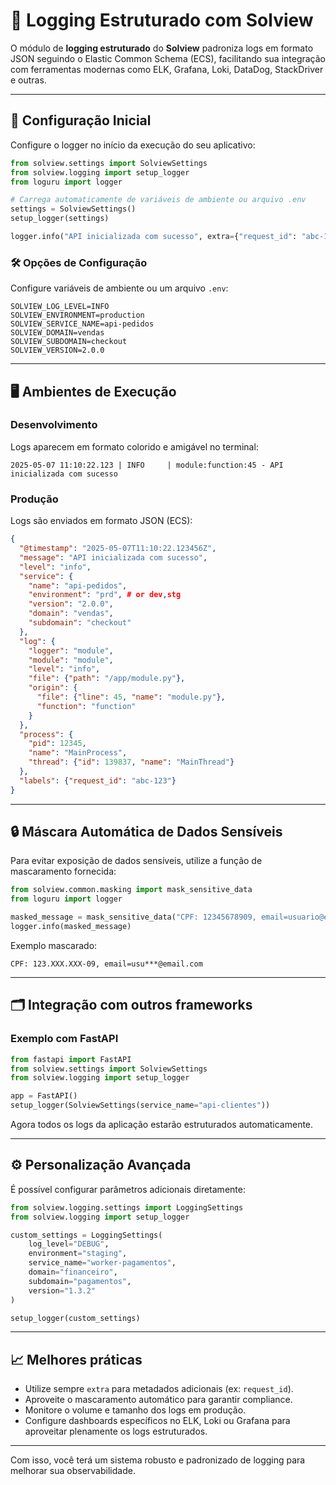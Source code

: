 # 📑 Logging Estruturado com Solview

O módulo de **logging estruturado** do **Solview** padroniza logs em formato JSON seguindo o Elastic Common Schema (ECS), facilitando sua integração com ferramentas modernas como ELK, Grafana, Loki, DataDog, StackDriver e outras.

---

## 🚀 Configuração Inicial

Configure o logger no início da execução do seu aplicativo:

```python
from solview.settings import SolviewSettings
from solview.logging import setup_logger
from loguru import logger

# Carrega automaticamente de variáveis de ambiente ou arquivo .env
settings = SolviewSettings()
setup_logger(settings)

logger.info("API inicializada com sucesso", extra={"request_id": "abc-123"})
```

### 🛠️ Opções de Configuração

Configure variáveis de ambiente ou um arquivo `.env`:

```env
SOLVIEW_LOG_LEVEL=INFO
SOLVIEW_ENVIRONMENT=production
SOLVIEW_SERVICE_NAME=api-pedidos
SOLVIEW_DOMAIN=vendas
SOLVIEW_SUBDOMAIN=checkout
SOLVIEW_VERSION=2.0.0
```

---

## 🖥️ Ambientes de Execução

### Desenvolvimento

Logs aparecem em formato colorido e amigável no terminal:

```
2025-05-07 11:10:22.123 | INFO     | module:function:45 - API inicializada com sucesso
```

### Produção

Logs são enviados em formato JSON (ECS):

```json
{
  "@timestamp": "2025-05-07T11:10:22.123456Z",
  "message": "API inicializada com sucesso",
  "level": "info",
  "service": {
    "name": "api-pedidos",
    "environment": "prd", # or dev,stg
    "version": "2.0.0",
    "domain": "vendas",
    "subdomain": "checkout"
  },
  "log": {
    "logger": "module",
    "module": "module",
    "level": "info",
    "file": {"path": "/app/module.py"},
    "origin": {
      "file": {"line": 45, "name": "module.py"},
      "function": "function"
    }
  },
  "process": {
    "pid": 12345,
    "name": "MainProcess",
    "thread": {"id": 139837, "name": "MainThread"}
  },
  "labels": {"request_id": "abc-123"}
}
```

---

## 🔒 Máscara Automática de Dados Sensíveis

Para evitar exposição de dados sensíveis, utilize a função de mascaramento fornecida:

```python
from solview.common.masking import mask_sensitive_data
from loguru import logger

masked_message = mask_sensitive_data("CPF: 12345678909, email=usuario@email.com")
logger.info(masked_message)
```

Exemplo mascarado:

```
CPF: 123.XXX.XXX-09, email=usu***@email.com
```

---

## 🗂️ Integração com outros frameworks

### Exemplo com FastAPI

```python
from fastapi import FastAPI
from solview.settings import SolviewSettings
from solview.logging import setup_logger

app = FastAPI()
setup_logger(SolviewSettings(service_name="api-clientes"))
```

Agora todos os logs da aplicação estarão estruturados automaticamente.

---

## ⚙️ Personalização Avançada

É possível configurar parâmetros adicionais diretamente:

```python
from solview.logging.settings import LoggingSettings
from solview.logging import setup_logger

custom_settings = LoggingSettings(
    log_level="DEBUG",
    environment="staging",
    service_name="worker-pagamentos",
    domain="financeiro",
    subdomain="pagamentos",
    version="1.3.2"
)

setup_logger(custom_settings)
```

---

## 📈 Melhores práticas

* Utilize sempre `extra` para metadados adicionais (ex: `request_id`).
* Aproveite o mascaramento automático para garantir compliance.
* Monitore o volume e tamanho dos logs em produção.
* Configure dashboards específicos no ELK, Loki ou Grafana para aproveitar plenamente os logs estruturados.

---

Com isso, você terá um sistema robusto e padronizado de logging para melhorar sua observabilidade.

